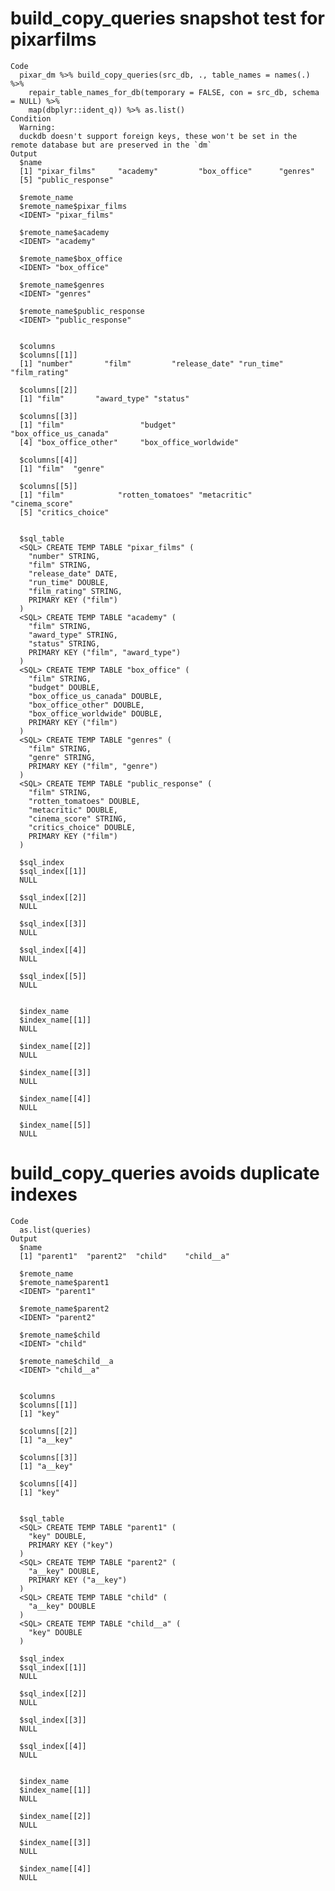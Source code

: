 # build_copy_queries snapshot test for pixarfilms

    Code
      pixar_dm %>% build_copy_queries(src_db, ., table_names = names(.) %>%
        repair_table_names_for_db(temporary = FALSE, con = src_db, schema = NULL) %>%
        map(dbplyr::ident_q)) %>% as.list()
    Condition
      Warning:
      duckdb doesn't support foreign keys, these won't be set in the remote database but are preserved in the `dm`
    Output
      $name
      [1] "pixar_films"     "academy"         "box_office"      "genres"         
      [5] "public_response"
      
      $remote_name
      $remote_name$pixar_films
      <IDENT> "pixar_films"
      
      $remote_name$academy
      <IDENT> "academy"
      
      $remote_name$box_office
      <IDENT> "box_office"
      
      $remote_name$genres
      <IDENT> "genres"
      
      $remote_name$public_response
      <IDENT> "public_response"
      
      
      $columns
      $columns[[1]]
      [1] "number"       "film"         "release_date" "run_time"     "film_rating" 
      
      $columns[[2]]
      [1] "film"       "award_type" "status"    
      
      $columns[[3]]
      [1] "film"                 "budget"               "box_office_us_canada"
      [4] "box_office_other"     "box_office_worldwide"
      
      $columns[[4]]
      [1] "film"  "genre"
      
      $columns[[5]]
      [1] "film"            "rotten_tomatoes" "metacritic"      "cinema_score"   
      [5] "critics_choice" 
      
      
      $sql_table
      <SQL> CREATE TEMP TABLE "pixar_films" (
        "number" STRING,
        "film" STRING,
        "release_date" DATE,
        "run_time" DOUBLE,
        "film_rating" STRING,
        PRIMARY KEY ("film")
      )
      <SQL> CREATE TEMP TABLE "academy" (
        "film" STRING,
        "award_type" STRING,
        "status" STRING,
        PRIMARY KEY ("film", "award_type")
      )
      <SQL> CREATE TEMP TABLE "box_office" (
        "film" STRING,
        "budget" DOUBLE,
        "box_office_us_canada" DOUBLE,
        "box_office_other" DOUBLE,
        "box_office_worldwide" DOUBLE,
        PRIMARY KEY ("film")
      )
      <SQL> CREATE TEMP TABLE "genres" (
        "film" STRING,
        "genre" STRING,
        PRIMARY KEY ("film", "genre")
      )
      <SQL> CREATE TEMP TABLE "public_response" (
        "film" STRING,
        "rotten_tomatoes" DOUBLE,
        "metacritic" DOUBLE,
        "cinema_score" STRING,
        "critics_choice" DOUBLE,
        PRIMARY KEY ("film")
      )
      
      $sql_index
      $sql_index[[1]]
      NULL
      
      $sql_index[[2]]
      NULL
      
      $sql_index[[3]]
      NULL
      
      $sql_index[[4]]
      NULL
      
      $sql_index[[5]]
      NULL
      
      
      $index_name
      $index_name[[1]]
      NULL
      
      $index_name[[2]]
      NULL
      
      $index_name[[3]]
      NULL
      
      $index_name[[4]]
      NULL
      
      $index_name[[5]]
      NULL
      
      

# build_copy_queries avoids duplicate indexes

    Code
      as.list(queries)
    Output
      $name
      [1] "parent1"  "parent2"  "child"    "child__a"
      
      $remote_name
      $remote_name$parent1
      <IDENT> "parent1"
      
      $remote_name$parent2
      <IDENT> "parent2"
      
      $remote_name$child
      <IDENT> "child"
      
      $remote_name$child__a
      <IDENT> "child__a"
      
      
      $columns
      $columns[[1]]
      [1] "key"
      
      $columns[[2]]
      [1] "a__key"
      
      $columns[[3]]
      [1] "a__key"
      
      $columns[[4]]
      [1] "key"
      
      
      $sql_table
      <SQL> CREATE TEMP TABLE "parent1" (
        "key" DOUBLE,
        PRIMARY KEY ("key")
      )
      <SQL> CREATE TEMP TABLE "parent2" (
        "a__key" DOUBLE,
        PRIMARY KEY ("a__key")
      )
      <SQL> CREATE TEMP TABLE "child" (
        "a__key" DOUBLE
      )
      <SQL> CREATE TEMP TABLE "child__a" (
        "key" DOUBLE
      )
      
      $sql_index
      $sql_index[[1]]
      NULL
      
      $sql_index[[2]]
      NULL
      
      $sql_index[[3]]
      NULL
      
      $sql_index[[4]]
      NULL
      
      
      $index_name
      $index_name[[1]]
      NULL
      
      $index_name[[2]]
      NULL
      
      $index_name[[3]]
      NULL
      
      $index_name[[4]]
      NULL
      
      

